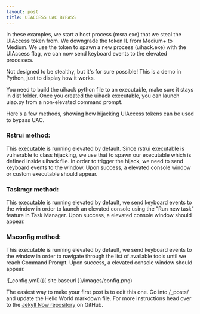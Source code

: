 ```yaml
---
layout: post
title: UIACCESS UAC BYPASS
---
```


In these examples, we start a host process (msra.exe) that we steal the UIAccess token from. We downgrade the token IL from Medium+ to Medium. We use the token to spawn a new process (uihack.exe) with the UIAccess flag, we can now send keyboard events to the elevated processes.

Not designed to be stealthy, but it's for sure possible! This is a demo in Python, just to display how it works.

You need to build the uihack python file to an executable, make sure it stays in dist folder. Once you created the uihack executable, you can launch uiap.py from a non-elevated command prompt.

Here's a few methods, showing how hijacking UIAccess tokens can be used to bypass UAC.

### Rstrui method:

This executable is running elevated by default. Since rstrui executable is vulnerable to class hijacking, we use that to spawn our executable which is defined inside uihack file. In order to trigger the hijack, we need to send keyboard events to the window. Upon success, a elevated console window or custom executable should appear.

### Taskmgr method:

This executable is running elevated by default, we send keyboard events to the window in order to launch an elevated console using the "Run new task" feature in Task Manager. Upon success, a elevated console window should appear.

### Msconfig method:

This executable is running elevated by default, we send keyboard events to the window in order to navigate through the list of available tools until we reach Command Prompt. Upon success, a elevated console window should appear.

![_config.yml]({{ site.baseurl }}/images/config.png)

The easiest way to make your first post is to edit this one. Go into /_posts/ and update the Hello World markdown file. For more instructions head over to the [Jekyll Now repository](https://github.com/barryclark/jekyll-now) on GitHub.
